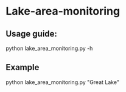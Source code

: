 # Lake-area-monitoring

## Usage guide:

python lake_area_monitoring.py -h

## Example
python lake_area_monitoring.py "Great Lake"
